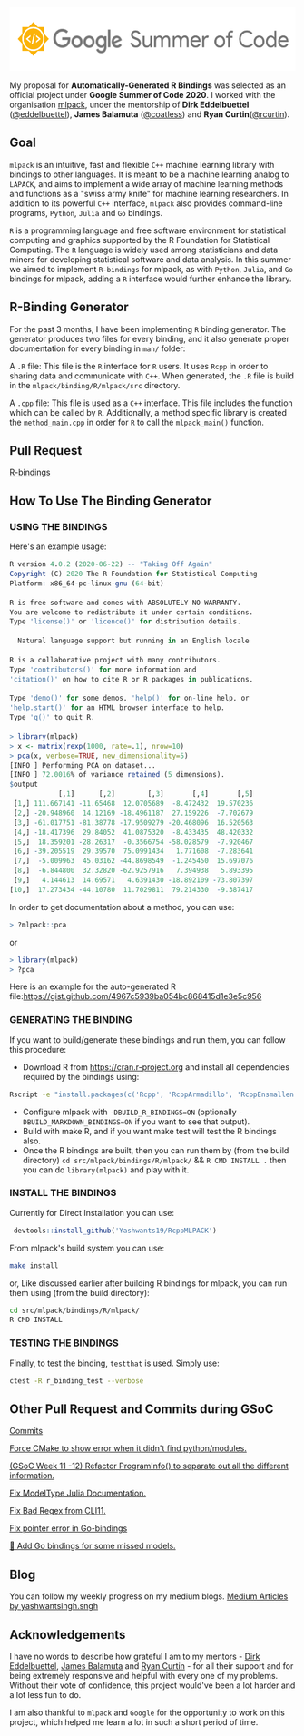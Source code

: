 <p align="center">
  <img width="556" height="112" src="https://github.com/Yashwants19/GSoC-2020-Work-Report/blob/master/src/gsoc.png">
</p>

My proposal for **Automatically-Generated R Bindings** was selected as an official project under **Google Summer of Code 2020**. I worked with the organisation [mlpack](https://github.com/mlpack/), under the mentorship of **Dirk Eddelbuettel** ([@eddelbuettel](https://github.com/eddelbuettel)), **James Balamuta** ([@coatless](https://github.com/coatless)) and **Ryan Curtin**([@rcurtin](https://github.com/rcurtin)).

## Goal

`mlpack` is an intuitive, fast and flexible `C++` machine learning library with bindings to other languages. It is meant to be a machine learning analog to `LAPACK`, and aims to implement a wide array of machine learning methods and functions as a "swiss army knife" for machine learning researchers. In addition to its powerful `C++` interface, `mlpack` also provides command-line programs, `Python`, `Julia` and `Go` bindings.

`R` is a programming language and free software environment for statistical computing and graphics supported by the R Foundation for Statistical Computing. The `R` language is widely used among statisticians and data miners for developing statistical software and data analysis. In this summer we aimed to implement `R-bindings` for mlpack, as with `Python`, `Julia`, and `Go` bindings for mlpack, adding a `R` interface would further enhance the library.

## R-Binding Generator
For the past 3 months, I have been implementing `R` binding generator. The generator produces two files for every binding, and it also generate proper documentation for every binding in `man/` folder:

A `.R` file: This file is the `R` interface for `R` users. It uses `Rcpp` in order to sharing data and communicate with `C++`. When generated, the `.R` file is build in the `mlpack/binding/R/mlpack/src` directory.

A `.cpp` file: This file is used as a `C++` interface. This file includes the function which can be called by `R`.
Additionally, a method specific library is created the `method_main.cpp` in order for `R` to call the `mlpack_main()` function.

## Pull Request
[R-bindings](https://github.com/mlpack/mlpack/pull/2556)

## How To Use The Binding Generator
### USING THE BINDINGS
Here's an example usage:

```R
R version 4.0.2 (2020-06-22) -- "Taking Off Again"
Copyright (C) 2020 The R Foundation for Statistical Computing
Platform: x86_64-pc-linux-gnu (64-bit)

R is free software and comes with ABSOLUTELY NO WARRANTY.
You are welcome to redistribute it under certain conditions.
Type 'license()' or 'licence()' for distribution details.

  Natural language support but running in an English locale

R is a collaborative project with many contributors.
Type 'contributors()' for more information and
'citation()' on how to cite R or R packages in publications.

Type 'demo()' for some demos, 'help()' for on-line help, or
'help.start()' for an HTML browser interface to help.
Type 'q()' to quit R.

> library(mlpack)
> x <- matrix(rexp(1000, rate=.1), nrow=10)
> pca(x, verbose=TRUE, new_dimensionality=5)
[INFO ] Performing PCA on dataset...
[INFO ] 72.0016% of variance retained (5 dimensions).
$output
            [,1]      [,2]        [,3]       [,4]       [,5]
 [1,] 111.667141 -11.65468  12.0705689  -8.472432  19.570236
 [2,] -20.948960  14.12169 -18.4961187  27.159226  -7.702679
 [3,] -61.017751 -81.38778 -17.9509279 -20.468096  16.520563
 [4,] -18.417396  29.84052  41.0875320  -8.433435  48.420332
 [5,]  18.359201 -28.26317  -0.3566754 -58.028579  -7.920467
 [6,] -39.205519  29.39570  75.0991434   1.771608  -7.283641
 [7,]  -5.009963  45.03162 -44.8698549  -1.245450  15.697076
 [8,]  -6.844800  32.32820 -62.9257916   7.394938   5.893395
 [9,]   4.144613  14.69571   4.6391430 -18.892109 -73.807397
[10,]  17.273434 -44.10780  11.7029811  79.214330  -9.387417
```
In order to get documentation about a method, you can use:
```R
> ?mlpack::pca
```
or
```R
> library(mlpack)
> ?pca
```
Here is an example for the auto-generated R file:https://gist.github.com/4967c5939ba054bc868415d1e3e5c956

### GENERATING THE BINDING
If you want to build/generate these bindings and run them, you can follow this procedure:

* Download R from https://cran.r-project.org and install all dependencies required by the bindings using:
```sh
Rscript -e "install.packages(c('Rcpp', 'RcppArmadillo', 'RcppEnsmallen', 'BH', 'roxygen2', 'testthat'))"
```
* Configure mlpack with `-DBUILD_R_BINDINGS=ON` (optionally `-DBUILD_MARKDOWN_BINDINGS=ON` if you want to see that output).
* Build with make R, and if you want make test will test the R bindings also.
* Once the R bindings are built, then you can run them by (from the build directory) `cd src/mlpack/bindings/R/mlpack/` && `R CMD INSTALL .` then you can do `library(mlpack)` and play with it.

### INSTALL THE BINDINGS
Currently for Direct Installation you can use:
```R
 devtools::install_github('Yashwants19/RcppMLPACK')
```

From mlpack's build system you can use:
```sh
make install
```
or, Like discussed earlier after building R bindings for mlpack, you can run them using (from the build directory):
```sh
cd src/mlpack/bindings/R/mlpack/
R CMD INSTALL
```

### TESTING THE BINDINGS
Finally, to test the binding, `testthat` is used. Simply use:

```sh
ctest -R r_binding_test --verbose
```

## Other Pull Request and Commits during GSoC
[Commits](https://github.com/mlpack/mlpack/commits?author=Yashwants19)

[Force CMake to show error when it didn't find python/modules.](https://github.com/mlpack/mlpack/pull/2568)

[(GSoC Week 11 -12) Refactor ProgramInfo() to separate out all the different information.](https://github.com/mlpack/mlpack/pull/2558)

[Fix ModelType Julia Documentation. ](https://github.com/mlpack/mlpack/pull/2530)

[Fix Bad Regex from CLI11. ](https://github.com/mlpack/mlpack/pull/2520)

[Fix pointer error in Go-bindings ](https://github.com/mlpack/mlpack/pull/2483)

[:rocket: Add Go bindings for some missed models.](https://github.com/mlpack/mlpack/pull/2460)

## Blog
You can follow my weekly progress on my medium blogs. [Medium Articles by yashwantsingh.sngh](https://medium.com/@yashwantsingh.sngh)

## Acknowledgements
I have no words to describe how grateful I am to my mentors -  [Dirk Eddelbuettel](https://github.com/eddelbuettel), [James Balamuta](https://github.com/coatless) and [Ryan Curtin](https://github.com/rcurtin) - for all their support and for being extremely responsive and helpful with every one of my problems. Without their vote of confidence, this project would've been a lot harder and a lot less fun to do.

I am also thankful to `mlpack` and `Google` for the opportunity to work on this project, which helped me learn a lot in such a short period of time.
